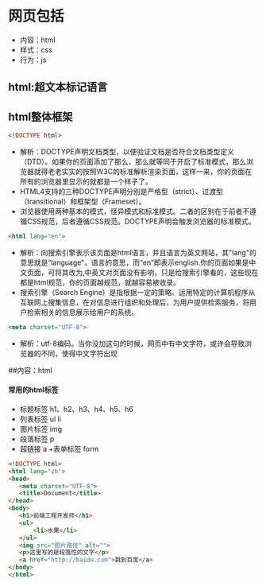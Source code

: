 # 网页包括
+ 内容：html
+ 样式：css
+ 行为：js

## html:超文本标记语言

## html整体框架
```html
<!DOCTYPE html>
```
+ 解析：DOCTYPE声明文档类型，以便验证文档是否符合文档类型定义（DTD）。如果你的页面添加了<!DOCTYPE html>那么，那么就等同于开启了标准模式，那么浏览器就得老老实实的按照W3C的标准解析渲染页面，这样一来，你的页面在所有的浏览器里显示的就都是一个样子了。
+  HTML4支持的三种DOCTYPE声明分别是严格型（strict）、过渡型（transitional）和框架型（Frameset）。
+  浏览器使用两种基本的模式，怪异模式和标准模式。二者的区别在于前者不遵循CSS规范，后者遵循CSS规范。DOCTYPE声明会触发浏览器的标准模式。
```html
<html lang="en">
```
+ 解析：向搜索引擎表示该页面是html语言，并且语言为英文网站，其"lang"的意思就是“language”，语言的意思，而“en”即表示english.你的页面如果是中文页面，可将其改为<html lang="zh">,中英文对页面没有影响，只是给搜索引擎看的，这些现在都是html规范，你的页面越规范，就越容易被收录。
+ 搜索引擎（Search Engine）是指根据一定的策略、运用特定的计算机程序从互联网上搜集信息，在对信息进行组织和处理后，为用户提供检索服务，将用户检索相关的信息展示给用户的系统。
```html
<meta charset="UTF-8">
```
+ 解析：utf-8编码。当你没加这句的时候，网页中有中文字符，或许会导致浏览器的不同，使得中文字符出现

##内容：html

#### 常用的html标签
+ 标题标签 h1、h2、h3、h4、h5、h6
+ 列表标签 ul li
+ 图片标签 img
+ 段落标签 p
+ 超链接  a
+表单标签 form

 ```html
<!DOCTYPE html>
<html lang="zh">
<head>
	<meta charset="UTF-8">
	<title>Document</title>
</head>
<body>
	<h1>前端工程开发师</h1>
	<ul>
		<li>水果</li>
	</ul>
	<img src="图片路径" alt="">
	<p>这里写的是段落性的文字</p>
	<a href="http://baidu.com">跳到百度</a>
</body>
</html>	
```
























